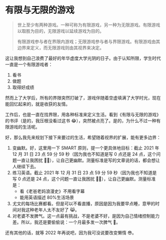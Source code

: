 # 有限与无限的游戏

> 世上至少有两种游戏。一种可称为有限游戏，另一种为无限游戏。有限游戏以取胜为目的，无限游戏以延续游戏为目的。
>
> 有限游戏参与者在界限内游戏；无限游戏参与者与界限游戏。有限游戏由其边界来定义，而无限游戏则由其视界来决定。

这让我想到自己浪费了最好的年华虚度大学光阴的日子。由于认知所限，学生时代一直是一个有限游戏者：

1. 看书
2. 做题
3. 取得好成绩

然而上了大学后，所有的界限突然打破了，游戏伴随着空虚填满了大学时光，现在能回忆起来的，就是收获的友情。

工作后，也是一直在找界限，用各种标准来定义生活。看到《有限与无限的游戏》的书评（是的，我压根没看过这书 😂），突然被点亮了。是的，为什么不过一种有限游戏的生活呢。

好，那么我先来规划下接下来要过的生活，希望随着视界的扩展，能有更多边界：

1. 变幽默。好，这里用一下 SMART 原则，提一个更具体地目标：截止 2021 年 12 月 31 日 23 点 59 分 59 秒（因为我也不知道是写 0 点还是 24 点，这个问题一直让我困扰 🤷‍♂️），让自己更幽默。测量标准是写的文章说的话，都会想让人继续下去。
2. 练习英语。截止 2021 年 12 月 31 日 23 点 59 分 59 秒（因为我也不知道是写 0 点还是 24 点，这个问题一直让我困扰 🤷‍♂️），让自己更幽默。测量标准是：
   - 看《老爸老妈浪漫史》不用看字幕
   - 能用英语描述 80%生活场景
3. 尤文的每场比赛都看。但是可以不看直播，原因是因为我要早点睡，意甲的时间对我这种老年人太不友好了 😹。
4. 对老婆不发脾气。这一点最有挑战，不是老婆不好，是因为自己情绪控制能力差。所以，我还是要偷偷说：一个月最多发一次脾气 🙈。

还有其他的话，就等 2022 年再说吧，因为我可没说要改变懒惰 😎。

